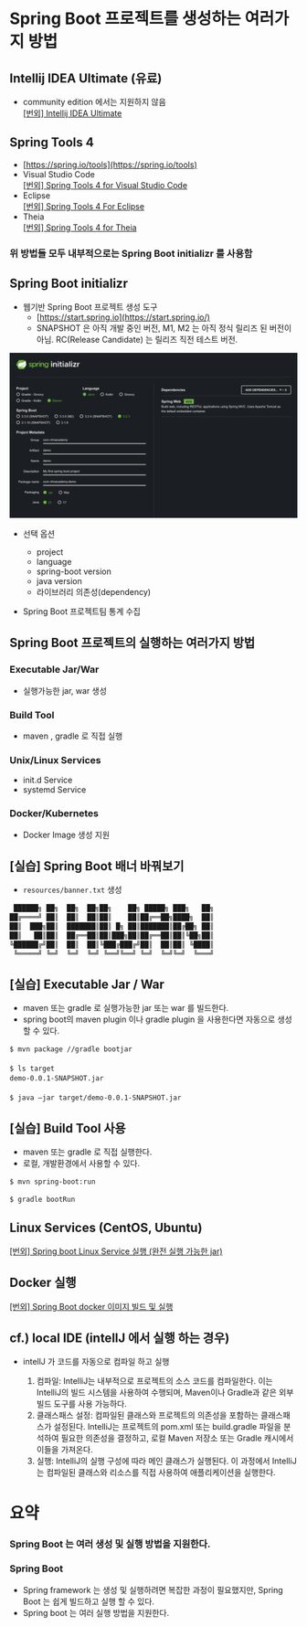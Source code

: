 # Spring Boot 프로젝트를 생성하는 여러가지 방법

## Intellij IDEA Ultimate (유료)

- community edition 에서는 지원하지 않음  
    [[번외] Intellij IDEA Ultimate](https://nhnent.dooray.com/share/pages/6lOTMWVzTr-xWdUPtHXMjw/3756771173024835049)
    

## Spring Tools 4

- [https://spring.io/tools](https://spring.io/tools)
- Visual Studio Code  
    [[번외] Spring Tools 4 for Visual Studio Code](https://nhnent.dooray.com/share/pages/6lOTMWVzTr-xWdUPtHXMjw/3756581940577763974)
- Eclipse  
    [[번외] Spring Tools 4 For Eclipse](https://nhnent.dooray.com/share/pages/6lOTMWVzTr-xWdUPtHXMjw/3756581789008165695)
- Theia  
    [[번외] Spring Tools 4 for Theia](https://nhnent.dooray.com/share/pages/6lOTMWVzTr-xWdUPtHXMjw/3756755476726819518)

### 위 방법들 모두 내부적으로는 Spring Boot initializr 를 사용함

## Spring Boot initializr

- 웹기반 Spring Boot 프로젝트 생성 도구
    - [https://start.spring.io](https://start.spring.io/)
    - SNAPSHOT 은 아직 개발 중인 버전, M1, M2 는 아직 정식 릴리즈 된 버전이 아님. RC(Release Candidate) 는 릴리즈 직전 테스트 버전.
        

![1_image4.png](./img/1_image4.png)

- 선택 옵션
    - project
    - language
    - spring-boot version
    - java version
    - 라이브러리 의존성(dependency)
        
- Spring Boot 프로젝트팀 통계 수집
    

## Spring Boot 프로젝트의 실행하는 여러가지 방법

### Executable Jar/War

- 실행가능한 jar, war 생성

### Build Tool

- maven , gradle 로 직접 실행

### Unix/Linux Services

- init.d Service
- systemd Service
### Docker/Kubernetes

- Docker Image 생성 지원

## [실습] Spring Boot 배너 바꿔보기

- `resources/banner.txt` 생성

```
 ██████╗ ██╗  ██╗  ██╗██╗    ██╗ █████╗ ███╗   ██╗  
██╔════╝ ██║  ██║  ██║██║    ██║██╔══██╗████╗  ██║  
██║  ███╗██║  ███████║██║ █╗ ██║███████║██╔██╗ ██║  
██║   ██║██║  ██╔══██║██║███╗██║██╔══██║██║╚██╗██║  
╚██████╔╝██║  ██║  ██║╚███╔███╔╝██║  ██║██║ ╚████║  
 ╚═════╝ ╚═╝  ╚═╝  ╚═╝ ╚══╝╚══╝ ╚═╝  ╚═╝╚═╝  ╚═══╝
```

## [실습] Executable Jar / War

- maven 또는 gradle 로 실행가능한 jar 또는 war 를 빌드한다.
- spring boot의 maven plugin 이나 gradle plugin 을 사용한다면 자동으로 생성할 수 있다.

```bash
$ mvn package //gradle bootjar

$ ls target
demo-0.0.1-SNAPSHOT.jar

$ java –jar target/demo-0.0.1-SNAPSHOT.jar
```

## [실습] Build Tool 사용

- maven 또는 gradle 로 직접 실행한다.
- 로컬, 개발환경에서 사용할 수 있다.

```bash
$ mvn spring-boot:run
```

```bash
$ gradle bootRun
```

## Linux Services (CentOS, Ubuntu)

[[번외] Spring boot Linux Service 실행 (완전 실행 가능한 jar)](https://nhnent.dooray.com/share/pages/6lOTMWVzTr-xWdUPtHXMjw/3771250148318185918)

## Docker 실행

[[번외] Spring Boot docker 이미지 빌드 및 실행](https://nhnent.dooray.com/share/pages/6lOTMWVzTr-xWdUPtHXMjw/3771227601126846172)

## cf.) local IDE (intellJ 에서 실행 하는 경우)

- intellJ 가 코드를 자동으로 컴파일 하고 실행
    
    1. 컴파일: IntelliJ는 내부적으로 프로젝트의 소스 코드를 컴파일한다. 이는 IntelliJ의 빌드 시스템을 사용하여 수행되며, Maven이나 Gradle과 같은 외부 빌드 도구를 사용 가능하다.
    2. 클래스패스 설정: 컴파일된 클래스와 프로젝트의 의존성을 포함하는 클래스패스가 설정된다. IntelliJ는 프로젝트의 pom.xml 또는 build.gradle 파일을 분석하여 필요한 의존성을 결정하고, 로컬 Maven 저장소 또는 Gradle 캐시에서 이들을 가져온다.
    3. 실행: IntelliJ의 실행 구성에 따라 메인 클래스가 실행된다. 이 과정에서 IntelliJ는 컴파일된 클래스와 리소스를 직접 사용하여 애플리케이션을 실행한다.
        

# 요약

### Spring Boot 는 여러 생성 및 실행 방법을 지원한다.

### Spring Boot

- Spring framework 는 생성 및 실행하려면 복잡한 과정이 필요했지만, Spring Boot 는 쉽게 빌드하고 실행 할 수 있다.
- Spring boot 는 여러 실행 방법을 지원한다.